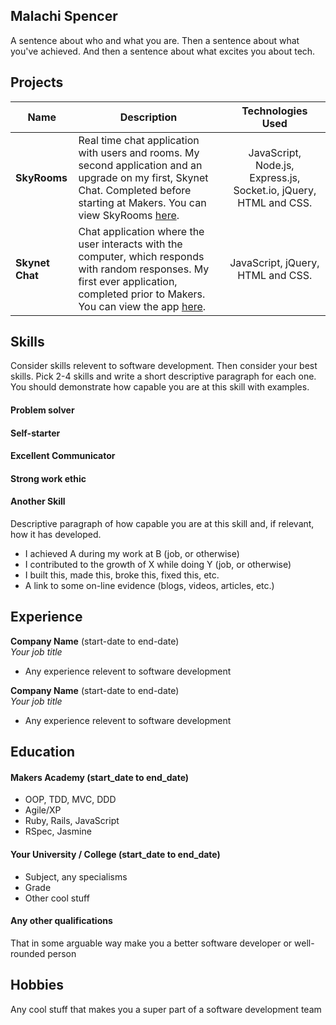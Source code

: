 ## Malachi Spencer

A sentence about who and what you are. Then a sentence about what you've achieved. And then a sentence about what excites you about tech.

## Projects

| Name                         | Description       | Technologies Used |
| ---------------------------- | ----------------- | :-----------------: |
| **SkyRooms**                 | Real time chat application with users and rooms. My second application and an upgrade on my first, Skynet Chat. Completed before starting at Makers. You can view SkyRooms [here](https://github.com/malachispencer/skyrooms). | JavaScript, Node.js, Express.js, Socket.io, jQuery, HTML and CSS. |
| **Skynet Chat**              | Chat application where the user interacts with the computer, which responds with random responses. My first ever application, completed prior to Makers. You can view the app [here](https://github.com/malachispencer/skynet-chat). | JavaScript, jQuery, HTML and CSS.              |

## Skills

Consider skills relevent to software development. Then consider your best skills. Pick 2-4 skills and write a short descriptive paragraph for each one. You should demonstrate how capable you are at this skill with examples.

#### Problem solver
#### Self-starter
#### Excellent Communicator
#### Strong work ethic

#### Another Skill

Descriptive paragraph of how capable you are at this skill and, if relevant, how it has developed.

- I achieved A during my work at B (job, or otherwise)
- I contributed to the growth of X while doing Y (job, or otherwise)
- I built this, made this, broke this, fixed this, etc.
- A link to some on-line evidence (blogs, videos, articles, etc.)

## Experience

**Company Name** (start-date to end-date)  
_Your job title_

- Any experience relevent to software development

**Company Name** (start-date to end-date)  
_Your job title_

- Any experience relevent to software development

## Education

#### Makers Academy (start_date to end_date)

- OOP, TDD, MVC, DDD
- Agile/XP
- Ruby, Rails, JavaScript
- RSpec, Jasmine

#### Your University / College (start_date to end_date)

- Subject, any specialisms
- Grade
- Other cool stuff

#### Any other qualifications

That in some arguable way make you a better software developer or well-rounded person

## Hobbies

Any cool stuff that makes you a super part of a software development team
